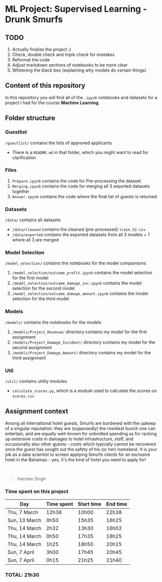 # ML Project: Supervised Learning - Drunk Smurfs

## TODO

1. Actually finalize the project :)
2. Check, double check and triple check for mistakes
3. Reformat the code
4. Adjust markdown sections of notebooks to be more clear
5. Whitening the black box (explaining why models do certain things)

## Content of this repository

In this repository you will find all of the `.ipynb` notebooks and datasets for a project I had for the course **Machine Learning**.

## Folder structure

### Guestlist

`/guestlist/` contains the lists of approved applicants

- There is a `README.md` in that folder, which you might want to read for clarification

### Files

1. `Prepare.ipynb` contains the code for Pre-processing the dataset
2. `Merging.ipynb` contains the code for merging all 3 exported datasets together
3. `Answer.ipynb` contains the code where the final list of guests is returned

### Datasets

`/data/` contains all datasets

- `/data/cleaned` contains the cleaned (pre-processed) `train_V2.csv`
- `/data/exported` contains the exported datasets from all 3 models + 1 where all 3 are merged

### Model Selection

`/model_selection/` contains the notebooks for the model comparisons

1. `/model_selection/outcome_profit.ipynb` contains the model selection for the first model
2. `/model_selection/outcome_damage_inc.ipynb` contains the model selection for the second model
3. `/model_selection/outcome_damage_amount.ipynb` contains the model selection for the third model

### Models

`/models/` contains the notebooks for the models

1. `/models/Project_Revenue/` directory contains my model for the first assignment
2. `/models/Project_Damage_Incident/` directory contains my model for the second assignment
3. `/models/Project_Damage_Amount/` directory contains my model for the third assignment

### Util

`/util/` contains utility modules

- `calculate_scores.py`, which is a module used to calculate the scores on `scores.csv`

## Assignment context

Among all international hotel guests, Smurfs are burdened with the upkeep of a singular reputation: they are (supposedly) the rowdiest bunch one can entertain, and are equally well-known for unbridled spending as for racking up extensive costs in damages to hotel infrastructure, staff, and occasionally also other guests – costs which typically cannot be recovered once the guest has sought out the safety of his (or her) homeland.
It is your job as a data scientist to screen applying Smurfs clients for an exclusive hotel in the Bahamas - yes, it's the kind of hotel you need to apply for!

&nbsp;

> Harman Singh

### Time spent on this project

| Day           | Time spent    | Start time | End time |
| ------------- | ------------- | ---------- | -------- |
| Thu, 7 March  | 12h38         | 10h00      | 22h38    |
| Sun, 10 March | 0h50          | 15h35      | 16h25    |
| Thu, 14 March | 2h32          | 13h30      | 16h02    |
| Thu, 14 March | 0h50          | 17h35      | 18h25    |
| Thu, 14 March | 1h25          | 18h50      | 20h15    |
| Sun, 7 April  | 3h00          | 17h45      | 20h45    |
| Sun, 7 April  | 0h15          | 21h25      | 21h40    |

### **TOTAL**: 21h30
